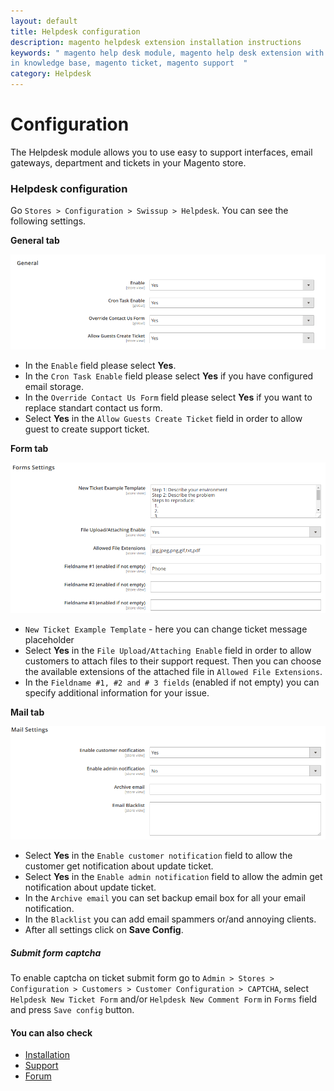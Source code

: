```yaml
---
layout: default
title: Helpdesk configuration
description: magento helpdesk extension installation instructions
keywords: " magento help desk module, magento help desk extension with built
in knowledge base, magento ticket, magento support  "
category: Helpdesk
---
```


# Configuration

 The Helpdesk module allows you to use easy to support interfaces, email gateways, department and tickets in your Magento store.

### Helpdesk configuration

Go `Stores > Configuration > Swissup > Helpdesk`. You can see the following settings.

**General tab**

![General settings](/images/m2/helpdesk/config-general.png)

-   In the `Enable` field please select **Yes**.
-   In the `Cron Task Enable` field please select **Yes** if you have configured email storage.
-   In the `Override Contact Us Form` field please select **Yes** if you want to replace standart contact us form.
-   Select **Yes** in the `Allow Guests Create Ticket` field in order to allow guest to create support ticket.

**Form tab**

![Ticket Form settings](/images/m2/helpdesk/config-form.png)

-   `New Ticket Example Template` - here you can change ticket message placeholder
-   Select **Yes** in the `File Upload/Attaching Enable` field in order to allow customers to attach files to their support request. Then you can choose the available extensions of the attached file in `Allowed File Extensions`.
-   In the `Fieldname #1, #2 and # 3 fields` (enabled if not empty) you can specify additional information for your issue.

**Mail tab**

![Email settings](/images/m2/helpdesk/config-mail.png)

-   Select **Yes** in the `Enable customer notification` field to allow the customer get notification about update ticket.
-   Select **Yes** in the `Enable admin notification` field to allow the admin get notification about update ticket.
-   In the `Archive email` you can set backup email box for all your email notification.
-   In the `Blacklist` you can add email spammers or/and annoying clients.
-   After all settings click on **Save Config**.


##### Submit form captcha

To enable captcha on ticket submit form go to `Admin > Stores > Configuration > Customers > Customer Configuration > CAPTCHA`, select `Helpdesk New Ticket Form` and/or `Helpdesk New Comment Form`  in `Forms` field and press `Save config` button.

#### You can also check

*   [Installation](../installation/)
*   [Support](https://swissuplabs.com/contacts/)
*   [Forum](https://swissuplabs.com/magento-forum/)
